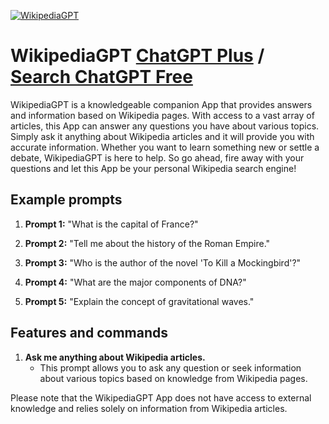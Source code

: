 
[![WikipediaGPT](null)](https://chat.openai.com/g/g-iej11T6Ii-wikipediagpt)

# WikipediaGPT [ChatGPT Plus](https://chat.openai.com/g/g-iej11T6Ii-wikipediagpt) / [Search ChatGPT Free](https://gptcall.net/index.html#/?search=WikipediaGPT)

WikipediaGPT is a knowledgeable companion App that provides answers and information based on Wikipedia pages. With access to a vast array of articles, this App can answer any questions you have about various topics. Simply ask it anything about Wikipedia articles and it will provide you with accurate information. Whether you want to learn something new or settle a debate, WikipediaGPT is here to help. So go ahead, fire away with your questions and let this App be your personal Wikipedia search engine!

## Example prompts

1. **Prompt 1:** "What is the capital of France?"

2. **Prompt 2:** "Tell me about the history of the Roman Empire."

3. **Prompt 3:** "Who is the author of the novel 'To Kill a Mockingbird'?"

4. **Prompt 4:** "What are the major components of DNA?"

5. **Prompt 5:** "Explain the concept of gravitational waves."

## Features and commands

1. **Ask me anything about Wikipedia articles.**
   - This prompt allows you to ask any question or seek information about various topics based on knowledge from Wikipedia pages.

Please note that the WikipediaGPT App does not have access to external knowledge and relies solely on information from Wikipedia articles.


